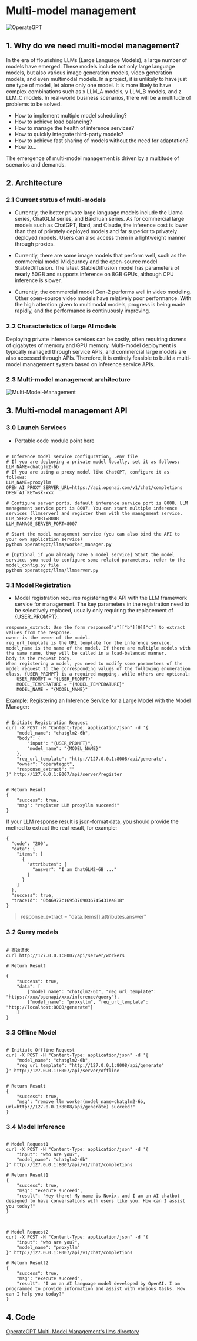 # Multi-model management

![OperateGPT](../../assets/operategpt_logo.png)

## 1. Why do we need multi-model management?
In the era of flourishing LLMs (Large Language Models), a large number of models have emerged. These models include not only large language models, but also various image generation models, video generation models, and even multimodal models. In a project, it is unlikely to have just one type of model, let alone only one model. It is more likely to have complex combinations such as x LLM_A models, y LLM_B models, and z LLM_C models. In real-world business scenarios, there will be a multitude of problems to be solved.
- How to implement multiple model scheduling?
- How to achieve load balancing?
- How to manage the health of inference services?
- How to quickly integrate third-party models?
- How to achieve fast sharing of models without the need for adaptation?
- How to...

The emergence of multi-model management is driven by a multitude of scenarios and demands.


## 2. Architecture

### 2.1 Current status of multi-models

- Currently, the better private large language models include the Llama series, ChatGLM series, and Baichuan series. As for commercial large models such as ChatGPT, Bard, and Claude, the inference cost is lower than that of privately deployed models and far superior to privately deployed models. Users can also access them in a lightweight manner through proxies.


- Currently, there are some image models that perform well, such as the commercial model Midjourney and the open-source model StableDiffusion. The latest StableDiffusion model has parameters of nearly 50GB and supports inference on 8GB GPUs, although CPU inference is slower.


- Currently, the commercial model Gen-2 performs well in video modeling. Other open-source video models have relatively poor performance. With the high attention given to multimodal models, progress is being made rapidly, and the performance is continuously improving.

### 2.2 Characteristics of large AI models

Deploying private inference services can be costly, often requiring dozens of gigabytes of memory and GPU memory. Multi-model deployment is typically managed through service APIs, and commercial large models are also accessed through APIs. Therefore, it is entirely feasible to build a multi-model management system based on inference service APIs.

### 2.3 Multi-model management architecture

<img src="../../assets/multi_llms_manage.png" alt="Multi-Model-Management"/>


## 3. Multi-model management API

### 3.0 Launch Services

- Portable code module point [here](../../operategpt/llms)

```commandline

# Inference model service configuration, .env file
# If you are deploying a private model locally, set it as follows: LLM_NAME=chatglm2-6b
# If you are using a proxy model like ChatGPT, configure it as follows:
LLM_NAME=proxyllm
OPEN_AI_PROXY_SERVER_URL=https://api.openai.com/v1/chat/completions
OPEN_AI_KEY=sk-xxx

# Configure server ports, default inference service port is 8008, LLM management service port is 8007. You can start multiple inference services (llmserver) and register them with the management service.
LLM_SERVER_PORT=8008
LLM_MANAGE_SERVER_PORT=8007

# Start the model management service (you can also bind the API to your own application service)
python operategpt/llms/worker_manager.py

# [Optional if you already have a model service] Start the model service, you need to configure some related parameters, refer to the model_config.py file
python operategpt/llms/llmserver.py
```



### 3.1 Model Registration
- Model registration requires registering the API with the LLM framework service for management. The key parameters in the registration need to be selectively replaced, usually only requiring the replacement of {USER_PROMPT}.

```commandline
response_extract: Use the form response["a"]["b"][0]["c"] to extract values from the response.
owner is the owner of the model.
req_url_template is the URL template for the inference service.
model_name is the name of the model. If there are multiple models with the same name, they will be called in a load-balanced manner.
body is the request body.
When registering a model, you need to modify some parameters of the model request to the corresponding values of the following enumeration class. {USER_PROMPT} is a required mapping, while others are optional:
    USER_PROMPT = "{USER_PROMPT}"
    MODEL_TEMPERATURE = "{MODEL_TEMPERATURE}"
    MODEL_NAME = "{MODEL_NAME}"
```

Example: Registering an Inference Service for a Large Model with the Model Manager:
```commandline

# Initiate Registration Request
curl -X POST -H "Content-Type: application/json" -d '{
    "model_name": "chatglm2-6b",
    "body": {
        "input": "{USER_PROMPT}",
        "model_name": "{MODEL_NAME}"
    },
    "req_url_template": "http://127.0.0.1:8008/api/generate",
    "owner": "operategpt",
    "response_extract": ""
}' http://127.0.0.1:8007/api/server/register


# Return Result
{
    "success": true,
    "msg": "register LLM proxyllm succeed!"
}

```

If your LLM response result is json-format data, you should provide the method to extract the real result, for example:
```
{
  "code": "200",
  "data": {
    "items": [
      {
        "attributes": {
          "answer": "I am ChatGLM2-6B ..."
        }
      }
    ]
  },
  "success": true,
  "traceId": "0b46977c16953709036745431ea818"
}
```

> response_extract = "data.items[].attributes.answer"



### 3.2 Query models

```commandline

# 查询请求
curl http://127.0.0.1:8007/api/server/workers

# Return Result

{
    "success": true,
    "data": [
    	{"model_name": "chatglm2-6b", "req_url_template": "https://xxx/openapi/xxx/inference/query"}, 
    	{"model_name": "proxyllm", "req_url_template": "http://localhost:8008/generate"}
    ]
}

```


### 3.3 Offline Model

```commandline

# Initiate Offline Request
curl -X POST -H "Content-Type: application/json" -d '{
    "model_name": "chatglm2-6b",
    "req_url_template": "http://127.0.0.1:8008/api/generate"
}' http://127.0.0.1:8007/api/server/offline


# Return Result
{
    "success": true,
    "msg": "remove llm worker(model_name=chatglm2-6b, url=http://127.0.0.1:8008/api/generate) succeed!"
}
```


### 3.4 Model Inference

```commandline

# Model Request1
curl -X POST -H "Content-Type: application/json" -d '{
    "input": "who are you?",
    "model_name": "chatglm2-6b"
}' http://127.0.0.1:8007/api/v1/chat/completions

# Return Result1
{
    "success": true,
    "msg": "execute succeed",
    "result": "Hey there! My name is Noxix, and I am an AI chatbot designed to have conversations with users like you. How can I assist you today?"
}



# Model Request2
curl -X POST -H "Content-Type: application/json" -d '{
    "input": "who are you?",
    "model_name": "proxyllm"
}' http://127.0.0.1:8007/api/v1/chat/completions

# Return Result2
{
    "success": true,
    "msg": "execute succeed",
    "result": "I am an AI language model developed by OpenAI. I am programmed to provide information and assist with various tasks. How can I help you today?"
}

```

## 4. Code

[OperateGPT Multi-Model Management's llms directory](https://github.com/xuyuan23/operateGPT/tree/master/operategpt/llms)
